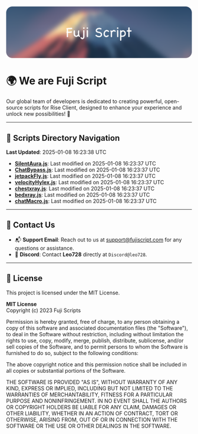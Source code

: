 ![Banner](.github/b.webp)

# 🌍 **We are Fuji Script**

Our global team of developers is dedicated to creating powerful, open-source scripts for Rise Client, designed to enhance your experience and unlock new possibilities! 🌟

---
<!-- SCRIPTS_NAVIGATION_START -->
## 📂 **Scripts Directory Navigation**

**Last Updated**: 2025-01-08 16:23:38 UTC

- **[SilentAura.js](scripts/SilentAura.js)**: Last modified on 2025-01-08 16:23:37 UTC
- **[ChatBypass.js](scripts/ChatBypass.js)**: Last modified on 2025-01-08 16:23:37 UTC
- **[jetpackFly.js](scripts/jetpackFly.js)**: Last modified on 2025-01-08 16:23:37 UTC
- **[velocityHylex.js](scripts/velocityHylex.js)**: Last modified on 2025-01-08 16:23:37 UTC
- **[chestxray.js](scripts/chestxray.js)**: Last modified on 2025-01-08 16:23:37 UTC
- **[bedxray.js](scripts/bedxray.js)**: Last modified on 2025-01-08 16:23:37 UTC
- **[chatMacro.js](scripts/chatMacro.js)**: Last modified on 2025-01-08 16:23:37 UTC

<!-- SCRIPTS_NAVIGATION_END -->

---

## 💬 **Contact Us**  
- 📬 **Support Email**: Reach out to us at [support@fujiscript.com](mailto:support@fujiscript.com) for any questions or assistance.  
- 💬 **Discord**: Contact **Leo728** directly at `Discord@leo728`.

---

## 📜 **License**

This project is licensed under the MIT License.  

**MIT License**  
Copyright (c) 2023 Fuji Scripts  

Permission is hereby granted, free of charge, to any person obtaining a copy of this software and associated documentation files (the "Software"), to deal in the Software without restriction, including without limitation the rights to use, copy, modify, merge, publish, distribute, sublicense, and/or sell copies of the Software, and to permit persons to whom the Software is furnished to do so, subject to the following conditions:  

The above copyright notice and this permission notice shall be included in all copies or substantial portions of the Software.  

THE SOFTWARE IS PROVIDED "AS IS", WITHOUT WARRANTY OF ANY KIND, EXPRESS OR IMPLIED, INCLUDING BUT NOT LIMITED TO THE WARRANTIES OF MERCHANTABILITY, FITNESS FOR A PARTICULAR PURPOSE AND NONINFRINGEMENT. IN NO EVENT SHALL THE AUTHORS OR COPYRIGHT HOLDERS BE LIABLE FOR ANY CLAIM, DAMAGES OR OTHER LIABILITY, WHETHER IN AN ACTION OF CONTRACT, TORT OR OTHERWISE, ARISING FROM, OUT OF OR IN CONNECTION WITH THE SOFTWARE OR THE USE OR OTHER DEALINGS IN THE SOFTWARE.  
